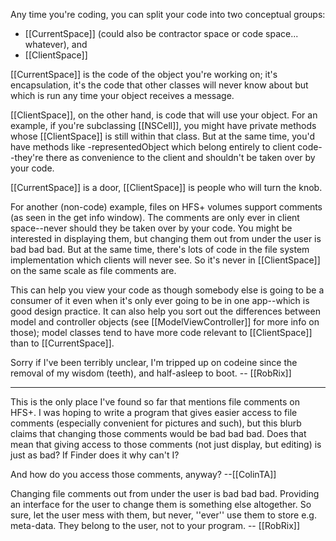 Any time you're coding, you can split your code into two conceptual groups:


* [[CurrentSpace]] (could also be contractor space or code space... whatever), and
* [[ClientSpace]]


[[CurrentSpace]] is the code of the object you're working on; it's encapsulation, it's the code that other classes will never know about but which is run any time your object receives a message.

[[ClientSpace]], on the other hand, is code that will use your object. For an example, if you're subclassing [[NSCell]], you might have private methods whose [[ClientSpace]] is still within that class. But at the same time, you'd have methods like -representedObject which belong entirely to client code--they're there as convenience to the client and shouldn't be taken over by your code.

[[CurrentSpace]] is a door, [[ClientSpace]] is people who will turn the knob.

For another (non-code) example, files on HFS+ volumes support comments (as seen in the get info window). The comments are only ever in client space--never should they be taken over by your code. You might be interested in displaying them, but changing them out from under the user is bad bad bad. But at the same time, there's lots of code in the file system implementation which clients will never see. So it's never in [[ClientSpace]] on the same scale as file comments are.

This can help you view your code as though somebody else is going to be a consumer of it even when it's only ever going to be in one app--which is good design practice. It can also help you sort out the differences between model and controller objects (see [[ModelViewController]] for more info on those); model classes tend to have more code relevant to [[ClientSpace]] than to [[CurrentSpace]].

Sorry if I've been terribly unclear, I'm tripped up on codeine since the removal of my wisdom (teeth), and half-asleep to boot. -- [[RobRix]]

----

This is the only place I've found so far that mentions file comments on HFS+.  I was hoping to write a program that gives easier access to file comments (especially convenient for pictures and such), but this blurb claims that changing those comments would be bad bad bad.  Does that mean that giving access to those comments (not just display, but editing) is just as bad?  If Finder does it why can't I?

And how do you access those comments, anyway?   --[[ColinTA]]

Changing file comments out from under the user is bad bad bad. Providing an interface for the user to change them is something else altogether. So sure, let the user mess with them, but never, ''ever'' use them to store e.g. meta-data. They belong to the user, not to your program. -- [[RobRix]]